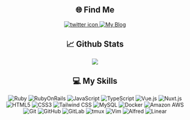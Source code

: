 <h2 align="center">🌐 Find Me</h2>
<p align="center">
  <a href="https://twitter.com/FujiwaraDairy" target="_blank">
    <img alt="twitter icon" src="https://img.shields.io/badge/Twitter-1DA1F2?style=for-the-badge&logo=twitter&logoColor=white" />
  </a>
  <a href="https://entertainment-diary.com/" target="_blank">
    <img alt="My Blog" src="https://img.shields.io/badge/My%20Blog-FFA500?style=for-the-badge&logoColor=white" />
  </a>
</p>

<h2 align="center">📈 Github Stats</h2>
<p align="center">
<a href="https://github.com/anuraghazra/github-readme-stats">
  <img align="center" src="https://github-readme-stats.vercel.app/api?username=takumifujiwaradairy&count_private=true&show_icons=true&theme=tokyonight" />
</a>
</p>

<h2 align="center">💻 My Skills</h2>
<p align="center">
  <img alt="Ruby" src="https://img.shields.io/badge/Ruby-CC342D?style=for-the-badge&logo=Ruby&logoColor=white" />
  <img alt="RubyOnRails" src="https://img.shields.io/badge/Ruby_on_Rails-CC0000?style=for-the-badge&logo=Ruby+on+Rails&logoColor=white" />
  <img alt="JavaScript" src="https://img.shields.io/badge/JavaScript-F7DF1E?style=for-the-badge&logo=javascript&logoColor=black" />
  <img alt="TypeScript" src="https://img.shields.io/badge/TypeScript-007ACC?style=for-the-badge&logo=typescript&logoColor=white" />
  <img alt="Vue.js" src="https://img.shields.io/badge/Vue.js-4FC08D?style=for-the-badge&logo=Vue.js&logoColor=white" />
  <img alt="Nuxt.js" src="https://img.shields.io/badge/Nuxt.js-00DC82?style=for-the-badge&logo=Nuxt.js&logoColor=white" />
  <img alt="HTML5" src="https://img.shields.io/badge/HTML5-E34F26?style=for-the-badge&logo=html5&logoColor=white" />
  <img alt="CSS3" src="https://img.shields.io/badge/CSS3-1572B6?style=for-the-badge&logo=css3&logoColor=white" />
  <img alt="Tailwind CSS" src="https://img.shields.io/badge/Tailwind_CSS-38B2AC?style=for-the-badge&logo=Tailwind+CSS&logoColor=white" />
  <img alt="MySQL" src="https://img.shields.io/badge/MySQL-4479A1?style=for-the-badge&logo=mysql&logoColor=white" />
  <img alt="Docker" src="https://img.shields.io/badge/Docker-2496ED?style=for-the-badge&logo=docker&logoColor=white" />
  <img alt="Amazon AWS" src="https://img.shields.io/badge/Amazon_AWS-232F3E?style=for-the-badge&logo=amazon-aws&logoColor=white" />
  <img alt="Git" src="https://img.shields.io/badge/Git-F05032?style=for-the-badge&logo=git&logoColor=white" />
  <img alt="GitHub" src="https://img.shields.io/badge/GitHub-181717?style=for-the-badge&logo=github&logoColor=white" />
  <img alt="GitLab" src="https://img.shields.io/badge/GitLab-FCA121?style=for-the-badge&logo=gitlab&logoColor=white" />
  <img alt="tmux" src="https://img.shields.io/badge/tmux-1BB91F?style=for-the-badge&logo=tmux&logoColor=white" />
  <img alt="Vim" src="https://img.shields.io/badge/Vim-019733?style=for-the-badge&logo=vim&logoColor=white" />
  <img alt="Alfred" src="https://img.shields.io/badge/Alfred-5C1F87?style=for-the-badge&logo=Alfred&logoColor=white" />
  <img alt="Linear" src="https://img.shields.io/badge/Linear-5E6AD2?style=for-the-badge&logo=Linear&logoColor=white" />
</p>


